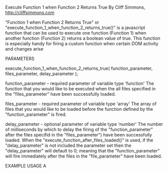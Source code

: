 
Execute Function 1 when Function 2 Returns True
By Cliff Simmons, http://cliffsimmons.com

"Function 1 when Function 2 Returns True" or "execute_function_1_when_function_2_returns_true()" is a javascript function that can be used to execute one function (Function 1) when another function (Function 2) returns a boolean value of true. This function is especially handy for firing a custom function when certain DOM activity and changes arise





PARAMETERS

  execute_function_1_when_function_2_returns_true( 
    function_parameter, 
    files_parameter, 
    delay_parameter 
  );
  
function_parameter - required parameter of variable type 'function'
The function that you would like to be executed when the all files specified in the "files_parameter" have been successfully loaded.

files_parameter - required parameter of variable type 'array'
The array of files that you would like to be loaded before the function defined by the "function_parameter" is fired.

delay_parameter - optional parameter of variable type 'number'
The number of milliseconds by which to delay the firing of the "function_parameter" after the files specifid in the "files_parameter") have been successfully loaded. When the "execute_function_after_files_loaded()" is used, if the "delay_parameter" is not included the parameter set then the "delay_parameter" will default to 0; meaning that the "function_parameter" will fire immediately after the files in the "file_parameter" have been loaded.





EXAMPLE USAGE A
